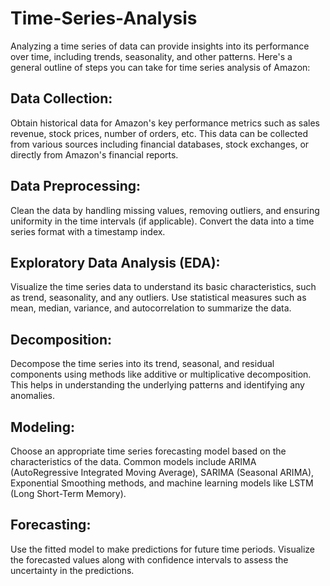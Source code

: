 # Time-Series-Analysis
Analyzing a time series of data can provide insights into its performance over time, including trends, seasonality, and other patterns. Here's a general outline of steps you can take for time series analysis of Amazon:

## Data Collection: 
Obtain historical data for Amazon's key performance metrics such as sales revenue, stock prices, number of orders, etc. This data can be collected from various sources including financial databases, stock exchanges, or directly from Amazon's financial reports.

## Data Preprocessing: 
Clean the data by handling missing values, removing outliers, and ensuring uniformity in the time intervals (if applicable). Convert the data into a time series format with a timestamp index.

## Exploratory Data Analysis (EDA): 
Visualize the time series data to understand its basic characteristics, such as trend, seasonality, and any outliers. Use statistical measures such as mean, median, variance, and autocorrelation to summarize the data.

## Decomposition: 
Decompose the time series into its trend, seasonal, and residual components using methods like additive or multiplicative decomposition. This helps in understanding the underlying patterns and identifying any anomalies.

## Modeling: 
Choose an appropriate time series forecasting model based on the characteristics of the data. Common models include ARIMA (AutoRegressive Integrated Moving Average), SARIMA (Seasonal ARIMA), Exponential Smoothing methods, and machine learning models like LSTM (Long Short-Term Memory).

## Forecasting: 
Use the fitted model to make predictions for future time periods. Visualize the forecasted values along with confidence intervals to assess the uncertainty in the predictions.
